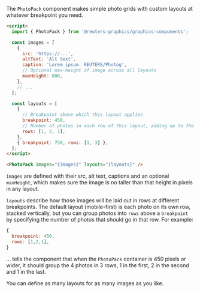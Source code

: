 The `PhotoPack` component makes simple photo grids with custom layouts at whatever breakpoint you need.

```html
<script>
  import { PhotoPack } from '@reuters-graphics/graphics-components';

  const images = [
    {
      src: 'https://...',
      altText: 'Alt text',
      caption: 'Lorem ipsum. REUTERS/Photog',
      // Optional max-height of image across all layouts
      maxHeight: 800,
    },
    // ...
  ];

  const layouts = [
    {
      // Breakpoint above which this layout applies
      breakpoint: 450,
      // Number of photos in each row of this layout, adding up to the total number of images
      rows: [1, 2, 1],
    },
    { breakpoint: 750, rows: [1, 3] },
  ];
</script>

<PhotoPack images="{images}" layouts="{layouts}" />
```

`images` are defined with their src, alt text, captions and an optional `maxHeight`, which makes sure the image is no taller than that height in pixels in any layout.

`layouts` describe how those images will be laid out in rows at different breakpoints. The default layout (mobile-first) is each photo on its own row, stacked vertically, but you can group photos into `rows` above a `breakpoint` by specifying the number of photos that should go in that row. For example:

```javascript
{
  breakpoint: 450,
  rows: [1,2,1],
}
```

... tells the component that when the `PhotoPack` container is 450 pixels or wider, it should group the 4 photos in 3 rows, 1 in the first, 2 in the second and 1 in the last.

You can define as many layouts for as many images as you like.
